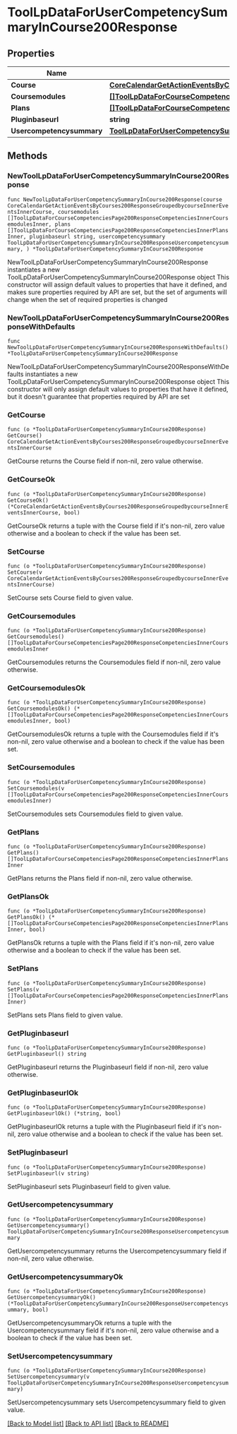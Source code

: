 # ToolLpDataForUserCompetencySummaryInCourse200Response

## Properties

Name | Type | Description | Notes
------------ | ------------- | ------------- | -------------
**Course** | [**CoreCalendarGetActionEventsByCourses200ResponseGroupedbycourseInnerEventsInnerCourse**](CoreCalendarGetActionEventsByCourses200ResponseGroupedbycourseInnerEventsInnerCourse.md) |  | 
**Coursemodules** | [**[]ToolLpDataForCourseCompetenciesPage200ResponseCompetenciesInnerCoursemodulesInner**](ToolLpDataForCourseCompetenciesPage200ResponseCompetenciesInnerCoursemodulesInner.md) |  | 
**Plans** | [**[]ToolLpDataForCourseCompetenciesPage200ResponseCompetenciesInnerPlansInner**](ToolLpDataForCourseCompetenciesPage200ResponseCompetenciesInnerPlansInner.md) |  | 
**Pluginbaseurl** | **string** | pluginbaseurl | 
**Usercompetencysummary** | [**ToolLpDataForUserCompetencySummaryInCourse200ResponseUsercompetencysummary**](ToolLpDataForUserCompetencySummaryInCourse200ResponseUsercompetencysummary.md) |  | 

## Methods

### NewToolLpDataForUserCompetencySummaryInCourse200Response

`func NewToolLpDataForUserCompetencySummaryInCourse200Response(course CoreCalendarGetActionEventsByCourses200ResponseGroupedbycourseInnerEventsInnerCourse, coursemodules []ToolLpDataForCourseCompetenciesPage200ResponseCompetenciesInnerCoursemodulesInner, plans []ToolLpDataForCourseCompetenciesPage200ResponseCompetenciesInnerPlansInner, pluginbaseurl string, usercompetencysummary ToolLpDataForUserCompetencySummaryInCourse200ResponseUsercompetencysummary, ) *ToolLpDataForUserCompetencySummaryInCourse200Response`

NewToolLpDataForUserCompetencySummaryInCourse200Response instantiates a new ToolLpDataForUserCompetencySummaryInCourse200Response object
This constructor will assign default values to properties that have it defined,
and makes sure properties required by API are set, but the set of arguments
will change when the set of required properties is changed

### NewToolLpDataForUserCompetencySummaryInCourse200ResponseWithDefaults

`func NewToolLpDataForUserCompetencySummaryInCourse200ResponseWithDefaults() *ToolLpDataForUserCompetencySummaryInCourse200Response`

NewToolLpDataForUserCompetencySummaryInCourse200ResponseWithDefaults instantiates a new ToolLpDataForUserCompetencySummaryInCourse200Response object
This constructor will only assign default values to properties that have it defined,
but it doesn't guarantee that properties required by API are set

### GetCourse

`func (o *ToolLpDataForUserCompetencySummaryInCourse200Response) GetCourse() CoreCalendarGetActionEventsByCourses200ResponseGroupedbycourseInnerEventsInnerCourse`

GetCourse returns the Course field if non-nil, zero value otherwise.

### GetCourseOk

`func (o *ToolLpDataForUserCompetencySummaryInCourse200Response) GetCourseOk() (*CoreCalendarGetActionEventsByCourses200ResponseGroupedbycourseInnerEventsInnerCourse, bool)`

GetCourseOk returns a tuple with the Course field if it's non-nil, zero value otherwise
and a boolean to check if the value has been set.

### SetCourse

`func (o *ToolLpDataForUserCompetencySummaryInCourse200Response) SetCourse(v CoreCalendarGetActionEventsByCourses200ResponseGroupedbycourseInnerEventsInnerCourse)`

SetCourse sets Course field to given value.


### GetCoursemodules

`func (o *ToolLpDataForUserCompetencySummaryInCourse200Response) GetCoursemodules() []ToolLpDataForCourseCompetenciesPage200ResponseCompetenciesInnerCoursemodulesInner`

GetCoursemodules returns the Coursemodules field if non-nil, zero value otherwise.

### GetCoursemodulesOk

`func (o *ToolLpDataForUserCompetencySummaryInCourse200Response) GetCoursemodulesOk() (*[]ToolLpDataForCourseCompetenciesPage200ResponseCompetenciesInnerCoursemodulesInner, bool)`

GetCoursemodulesOk returns a tuple with the Coursemodules field if it's non-nil, zero value otherwise
and a boolean to check if the value has been set.

### SetCoursemodules

`func (o *ToolLpDataForUserCompetencySummaryInCourse200Response) SetCoursemodules(v []ToolLpDataForCourseCompetenciesPage200ResponseCompetenciesInnerCoursemodulesInner)`

SetCoursemodules sets Coursemodules field to given value.


### GetPlans

`func (o *ToolLpDataForUserCompetencySummaryInCourse200Response) GetPlans() []ToolLpDataForCourseCompetenciesPage200ResponseCompetenciesInnerPlansInner`

GetPlans returns the Plans field if non-nil, zero value otherwise.

### GetPlansOk

`func (o *ToolLpDataForUserCompetencySummaryInCourse200Response) GetPlansOk() (*[]ToolLpDataForCourseCompetenciesPage200ResponseCompetenciesInnerPlansInner, bool)`

GetPlansOk returns a tuple with the Plans field if it's non-nil, zero value otherwise
and a boolean to check if the value has been set.

### SetPlans

`func (o *ToolLpDataForUserCompetencySummaryInCourse200Response) SetPlans(v []ToolLpDataForCourseCompetenciesPage200ResponseCompetenciesInnerPlansInner)`

SetPlans sets Plans field to given value.


### GetPluginbaseurl

`func (o *ToolLpDataForUserCompetencySummaryInCourse200Response) GetPluginbaseurl() string`

GetPluginbaseurl returns the Pluginbaseurl field if non-nil, zero value otherwise.

### GetPluginbaseurlOk

`func (o *ToolLpDataForUserCompetencySummaryInCourse200Response) GetPluginbaseurlOk() (*string, bool)`

GetPluginbaseurlOk returns a tuple with the Pluginbaseurl field if it's non-nil, zero value otherwise
and a boolean to check if the value has been set.

### SetPluginbaseurl

`func (o *ToolLpDataForUserCompetencySummaryInCourse200Response) SetPluginbaseurl(v string)`

SetPluginbaseurl sets Pluginbaseurl field to given value.


### GetUsercompetencysummary

`func (o *ToolLpDataForUserCompetencySummaryInCourse200Response) GetUsercompetencysummary() ToolLpDataForUserCompetencySummaryInCourse200ResponseUsercompetencysummary`

GetUsercompetencysummary returns the Usercompetencysummary field if non-nil, zero value otherwise.

### GetUsercompetencysummaryOk

`func (o *ToolLpDataForUserCompetencySummaryInCourse200Response) GetUsercompetencysummaryOk() (*ToolLpDataForUserCompetencySummaryInCourse200ResponseUsercompetencysummary, bool)`

GetUsercompetencysummaryOk returns a tuple with the Usercompetencysummary field if it's non-nil, zero value otherwise
and a boolean to check if the value has been set.

### SetUsercompetencysummary

`func (o *ToolLpDataForUserCompetencySummaryInCourse200Response) SetUsercompetencysummary(v ToolLpDataForUserCompetencySummaryInCourse200ResponseUsercompetencysummary)`

SetUsercompetencysummary sets Usercompetencysummary field to given value.



[[Back to Model list]](../README.md#documentation-for-models) [[Back to API list]](../README.md#documentation-for-api-endpoints) [[Back to README]](../README.md)


